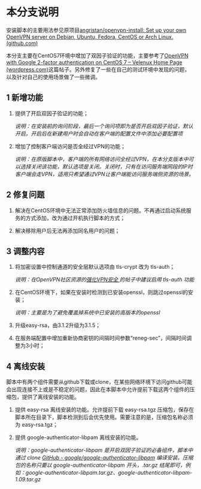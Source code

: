 # 本分支说明

安装脚本的主要用法参见原项目[angristan/openvpn-install: Set up your own OpenVPN server on Debian, Ubuntu, Fedora, CentOS or Arch Linux. (github.com)](https://github.com/angristan/openvpn-install)  

本分支主要在CentOS7环境中增加了双因子验证的功能，主要参考了[OpenVPN with Google 2-factor authentication on CentOS 7 – Velenux Home Page (wordpress.com)](https://velenux.wordpress.com/2019/03/12/openvpn-with-google-2-factor-authentication-on-centos-7/)这篇帖子。另外修复了一些在自己的测试环境中发现的问题，以及针对自己的使用场景做了一些微调。

## 1 新增功能

1. 提供了开启双因子验证的功能；
   
   *说明：在安装前的询问阶段，最后一个询问项即为是否开启双因子验证，默认开启。开启后在新建用户时会自动在客户端的配置文件中添加必要配置项*

2. 增加了控制客户端访问是否全经过VPN的功能；
   
   *说明：在原版脚本中，客户端的所有网络访问全经过VPN，在本分支版本中可以选择关闭该功能，默认选项是关闭。关闭时，只有在访问服务端网段的IP时客户端会走VPN，适用只希望通过VPN让客户端能访问服务端侧资源的场景。*

## 2 修复问题

1. 解决在CentOS环境中无法正常添加防火墙信息的问题。不再通过启动系统服务的方式添加，改为通过开机执行脚本的方式；

2. 解决移除用户后无法再添加同名用户的问题；

## 3 调整内容

1. 将加密设置中控制通道的安全层默认选项由 tls-crypt 改为 tls-auth；
   
   *说明：在OpenVPN社区资源的[强化VPN安全 ](https://openvpn.net/community-resources/hardening-openvpn-security/)的帖子中建议启用 tls-auth 功能*

2. 在CentOS环境下，如果在安装时检测到已安装openssl，则跳过openssl的安装；
   
   *说明：主要是为了避免覆盖掉系统中已安装的高版本的openssl*

3. 升级easy-rsa，由3.1.2升级为3.1.5；

4. 在服务端配置中增加重新协商密钥的间隔时间参数“reneg-sec”，间隔时间调整为3小时；

## 4 离线安装

脚本中有两个组件需要从github下载或clone，在某些网络环境下访问github可能会出现连接不上或是不稳定的问题，因此在本脚本中允许提前下载这两个组件的压缩包，提供了离线安装的功能。  

1. 提供 easy-rsa 离线安装的功能。允许提前下载 easy-rsa.tgz 压缩包，保存在脚本所在目录下，脚本检测到后会优先使用。需要注意的是，压缩包名称必须为 easy-rsa.tgz；

2. 提供 google-authenticator-libpam 离线安装的功能。  
   
   *说明：google-authenticator-libpam 是开启双因子验证的必备组件，脚本中通过 clone [GitHub - google/google-authenticator-libpam](https://github.com/google/google-authenticator-libpam) 编译安装。压缩包的名称只要以 google-authenticator-libpam 开头，.tar.gz 结尾即可，例如：google-authenticator-libpam.tar.gz、google-authenticator-libpam-1.09.tar.gz*

# 
